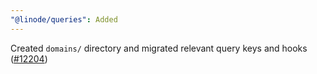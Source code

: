 ```yaml
---
"@linode/queries": Added
---
```


Created `domains/` directory and migrated relevant query keys and hooks ([#12204](https://github.com/linode/manager/pull/12204))
